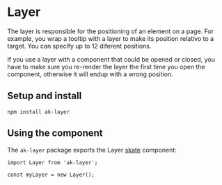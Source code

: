 # Layer

The layer is responsible for the positioning of an element on a page. For example, you wrap a tooltip with a layer to make its position relativo to a target. You can specify up to 12 diferent positions.

If you use a layer with a component that could be opened or closed, you have to make sure you re-render the layer the first time you open the component, otherwise it will endup with a wrong position.

## Setup and install
```
npm install ak-layer
```

## Using the component

The `ak-layer` package exports the Layer [skate](https://github.com/skatejs/skatejs) component:

```
import Layer from 'ak-layer';

const myLayer = new Layer();
```
